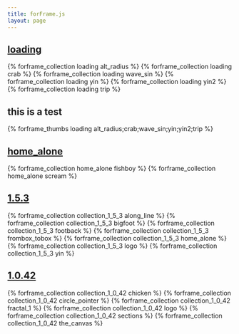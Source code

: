 ```yaml
---
title: forFrame.js
layout: page
---
```


## [loading](forframe/loading.html)
{% forframe_collection loading alt_radius %}
{% forframe_collection loading crab %}
{% forframe_collection loading wave_sin %}
{% forframe_collection loading yin %}
{% forframe_collection loading yin2 %}
{% forframe_collection loading trip %}

## this is a test
{% forframe_thumbs loading alt_radius;crab;wave_sin;yin;yin2;trip %}

## [home_alone](forframe/home_alone.html)
{% forframe_collection home_alone fishboy %}
{% forframe_collection home_alone scream %}

## [1.5.3](forframe/1_5_3.html)
{% forframe_collection collection_1_5_3 along_line %}
{% forframe_collection collection_1_5_3 bigfoot %}
{% forframe_collection collection_1_5_3 footback %}
{% forframe_collection collection_1_5_3 frombox_tobox %}
{% forframe_collection collection_1_5_3 home_alone %}
{% forframe_collection collection_1_5_3 logo %}
{% forframe_collection collection_1_5_3 yin %}

## [1.0.42](forframe/1_0_42.html)
{% forframe_collection collection_1_0_42 chicken %}
{% forframe_collection collection_1_0_42 circle_pointer %}
{% forframe_collection collection_1_0_42 fractal_1 %}
{% forframe_collection collection_1_0_42 logo %}
{% forframe_collection collection_1_0_42 sections %}
{% forframe_collection collection_1_0_42 the_canvas %}